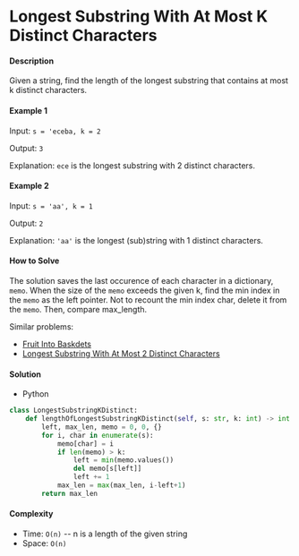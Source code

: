 # Longest Substring With At Most K Distinct Characters

#### Description

Given a string, find the length of the longest substring that contains at most k distinct characters.

#### Example 1

Input: `s = 'eceba, k = 2`

Output: `3`

Explanation: `ece` is the longest substring with 2 distinct characters.

#### Example 2

Input: `s = 'aa', k = 1`

Output: `2`

Explanation: `'aa'` is the longest (sub)string with 1 distinct characters.

#### How to Solve

The solution saves the last occurence of each character in a dictionary, `memo`. When the size of the `memo` exceeds the given k, find the min index in the `memo` as the left pointer. Not to recount the min index char, delete it from the `memo`. Then, compare max_length.

Similar problems:
- [Fruit Into Baskdets](fruit_baskets.md)
- [Longest Substring With At Most 2 Distinct Characters](longest_substring_2_distinct.md)

#### Solution

- Python

```python
class LongestSubstringKDistinct:
    def lengthOfLongestSubstringKDistinct(self, s: str, k: int) -> int:
        left, max_len, memo = 0, 0, {}
        for i, char in enumerate(s):
            memo[char] = i
            if len(memo) > k:
                left = min(memo.values())
                del memo[s[left]]
                left += 1
            max_len = max(max_len, i-left+1)
        return max_len
```

#### Complexity

- Time: `O(n)` -- n is a length of the given string
- Space: `O(n)`